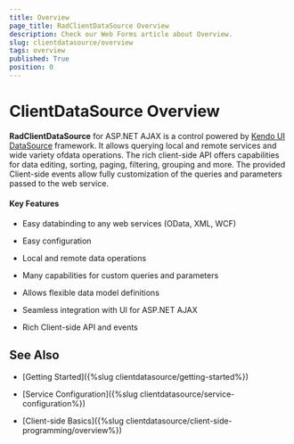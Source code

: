 ```yaml
---
title: Overview
page_title: RadClientDataSource Overview
description: Check our Web Forms article about Overview.
slug: clientdatasource/overview
tags: overview
published: True
position: 0
---
```


# ClientDataSource Overview


**RadClientDataSource** for ASP.NET AJAX is a control powered by [Kendo UI DataSource](https://demos.telerik.com/kendo-ui/datasource/index) framework. It allows querying local and remote services and wide variety ofdata operations. The rich client-side API offers capabilities for data editing, sorting, paging, filtering, grouping and more. The provided Client-side events allow fully customization of the queries and parameters passed to the web service.

#### Key Features

* Easy databinding to any web services (OData, XML, WCF)

* Easy configuration

* Local and remote data operations

* Many capabilities for custom queries and parameters

* Allows flexible data model definitions

* Seamless integration with UI for ASP.NET AJAX

* Rich Client-side API and events

## See Also

 * [Getting Started]({%slug clientdatasource/getting-started%})

 * [Service Configuration]({%slug clientdatasource/service-configuration%})

 * [Client-side Basics]({%slug clientdatasource/client-side-programming/overview%})

